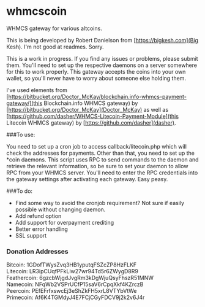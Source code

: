 whmcscoin
======

WHMCS gateway for various altcoins.  

This is being developed by Robert Danielson from [https://bigkesh.com](Big Kesh). I'm not good at readmes. Sorry.  

This is a work in progress. If you find any issues or problems, please submit them. 
You'll need to set up the respective daemons on a server somewhere for this to work properly. 
This gateway accepts the coins into your own wallet, so you'll never have to worry about someone else holding them.  

I've used elements from [https://bitbucket.org/Doctor_McKay/blockchain.info-whmcs-payment-gateway/](this Blockchain.info WHMCS gateway) by [https://bitbucket.org/Doctor_McKay](Doctor_McKay) 
as well as [https://github.com/dasher/WHMCS-Litecoin-Payment-Module](this Litecoin WHMCS gateway) by [https://github.com/dasher](dasher).  

###To use:

You need to set up a cron job to access callback/litecoin.php which will check the addresses for payments. 
Other than that, you need to set up the *coin daemons. This script uses RPC to send commands to the daemon and retrieve the relevant information, 
so be sure to set your daemon to allow RPC from your WHMCS server. You'll need to enter the RPC credentials into 
the gateway settings after activating each gateway. Easy peasy.  

###To do:
- Find some way to avoid the cronjob requirement? Not sure if easily possible without changing daemon.
- Add refund option
- Add support for overpayment crediting
- Better error handling
- SSL support

### Donation Addresses
Bitcoin: 1GDofTWysZvq3HB1yputqFSZcZP8HzFLKF  
Litecoin: LR3ipCUqfPFkLiw27wr94Td5r6ZWygD8R9  
Feathercoin: 6gzcbWjgdJvgRm3kDgWjuQsyFhszR51MNW  
Namecoin: NFqWb2VSPrUCfP15saV6rCpqXkf4KZrczB  
Peercoin: PEfEFrfxswcEj3eShZkFH5xrL8VTYbVtWe  
Primecoin: Af6K4TGMdyJ4E7FCjCGyFDCV9j2k2v6J4r

